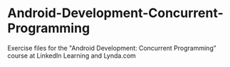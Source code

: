 # Android-Development-Concurrent-Programming
Exercise files for the "Android Development: Concurrent Programming” course at LinkedIn Learning and Lynda.com
